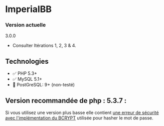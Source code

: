 # ImperialBB

### Version actuelle 
3.0.0  
* Consulter Itérations 1, 2, 3 & 4.
  
## Technologies 
* :white_check_mark: PHP 5.3+
* :white_check_mark: MySQL 5.1+ 
* :large_blue_circle: PostGreSQL: 9+ (non-testé)
  
## Version recommandée de php : 5.3.7 : <br/>
Si vous utilisez une version plus basse elle contient 
[une erreur de sécurité avec l'implémentation du BCRYPT](http://php.net/security/crypt_blowfish.php) 
utilisée pour hasher le mot de passe.
